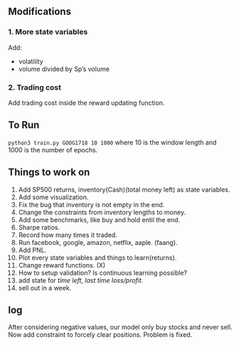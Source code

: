 ## Modifications

### 1. More state variables
Add:
* volatility
* volume divided by Sp’s volume

### 2. Trading cost
Add trading cost inside the reward updating function.


## To Run

`python3 train.py GOOG1718 10 1000` where 10 is the window length and 1000 is the number of epochs.

## Things to work on

1. Add SP500 returns, inventory(Cash)(total money left) as state variables.
2. Add some visualization. 
3. Fix the bug that inventory is not empty in the end.
4. Change the constraints from inventory lengths to money.
5. Add some benchmarks, like buy and hold entil the end.
6. Sharpe ratios.
7. Record how many times it traded.
8. Run facebook, google, amazon, netflix, aaple. (faang).
9. Add PNL.
10. Plot every state variables and things to learn(returns).
11. Change reward functions. (X)
12. How to setup validation? Is continuous learning possible? 
13. add state for *time left*, *last time loss/profit*.
14. sell out in a week.

## log
After considering negative values, our model only buy stocks and never sell. 
Now add constraint to forcely clear positions. Problem is fixed.